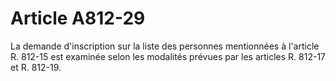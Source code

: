 # Article A812-29

<p>La demande d'inscription sur la liste des personnes mentionnées à l'article R. 812-15 est examinée selon les modalités prévues par les articles R. 812-17 et R. 812-19.</p>